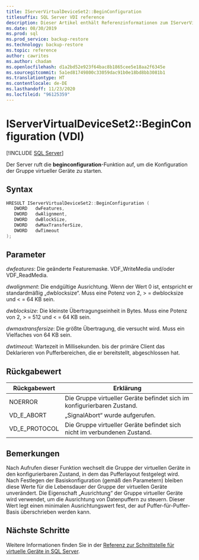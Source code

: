 ```yaml
---
title: IServerVirtualDeviceSet2::BeginConfiguration
titlesuffix: SQL Server VDI reference
description: Dieser Artikel enthält Referenzinformationen zum IServerVirtualDeviceSet2::BeginConfiguration-Befehl.
ms.date: 08/30/2019
ms.prod: sql
ms.prod_service: backup-restore
ms.technology: backup-restore
ms.topic: reference
author: cawrites
ms.author: chadam
ms.openlocfilehash: d1a2bd52e923f64bac8b1865cee5e18aa2f6345e
ms.sourcegitcommit: 5a1ed81749800c33059dac91b0e18bd8bb3081b1
ms.translationtype: HT
ms.contentlocale: de-DE
ms.lasthandoff: 11/23/2020
ms.locfileid: "96125359"
---
```

# <a name="iservervirtualdeviceset2beginconfiguration-vdi"></a>IServerVirtualDeviceSet2::BeginConfiguration (VDI)

[!INCLUDE [SQL Server](../../../includes/applies-to-version/sqlserver.md)]

Der Server ruft die **beginconfiguration**-Funktion auf, um die Konfiguration der Gruppe virtueller Geräte zu starten.

## <a name="syntax"></a>Syntax

```c
HRESULT IServerVirtualDeviceSet2::BeginConfiguration (
   DWORD   dwFeatures,
   DWORD   dwAlignment,
   DWORD   dwBlockSize,
   DWORD   dwMaxTransferSize,
   DWORD   dwTimeout
);
```

## <a name="parameters"></a>Parameter

*dwfeatures*: Die geänderte Featuremaske. VDF_WriteMedia und/oder VDF_ReadMedia.

*dwalignment*: Die endgültige Ausrichtung. Wenn der Wert 0 ist, entspricht er standardmäßig „dwblocksize“. Muss eine Potenz von 2, > = dwblocksize und < = 64 KB sein.

*dwblocksize*: Die kleinste Übertragungseinheit in Bytes. Muss eine Potenz von 2, > = 512 und < = 64 KB sein.

*dwmaxtransfersize*: Die größte Übertragung, die versucht wird. Muss ein Vielfaches von 64 KB sein.

*dwtimeout*: Wartezeit in Millisekunden. bis der primäre Client das Deklarieren von Pufferbereichen, die er bereitstellt, abgeschlossen hat.

## <a name="return-value"></a>Rückgabewert

|Rückgabewert | Erklärung |
|---|---|
| NOERROR | Die Gruppe virtueller Geräte befindet sich im konfigurierbaren Zustand. |
| VD_E_ABORT | „SignalAbort“ wurde aufgerufen. |
| VD_E_PROTOCOL | Die Gruppe virtueller Geräte befindet sich nicht im verbundenen Zustand. |

## <a name="remarks"></a>Bemerkungen

Nach Aufrufen dieser Funktion wechselt die Gruppe der virtuellen Geräte in den konfigurierbaren Zustand, in dem das Pufferlayout festgelegt wird.
Nach Festlegen der Basiskonfiguration (gemäß den Parametern) bleiben diese Werte für die Lebensdauer der Gruppe der virtuellen Geräte unverändert. Die Eigenschaft „Ausrichtung“ der Gruppe virtueller Geräte wird verwendet, um die Ausrichtung von Datenpuffern zu steuern. Dieser Wert legt einen minimalen Ausrichtungswert fest, der auf Puffer-für-Puffer-Basis überschrieben werden kann.

## <a name="next-steps"></a>Nächste Schritte

Weitere Informationen finden Sie in der [Referenz zur Schnittstelle für virtuelle Geräte in SQL Server](reference-virtual-device-interface.md).
